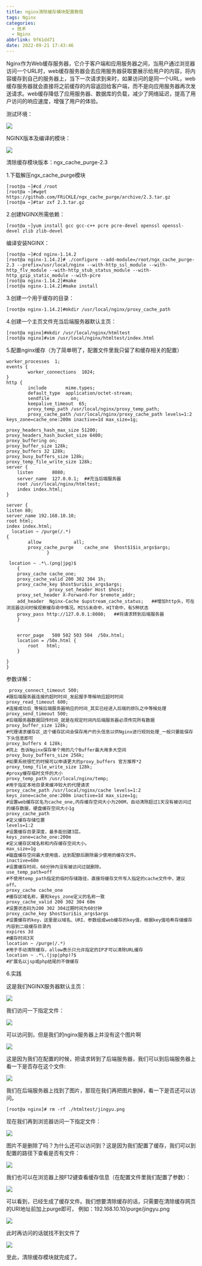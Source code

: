 ```yaml
---
title: nginx清除缓存模块配置教程
tags: Nginx
categories:
  - 技术
  - Nginx
abbrlink: 9f61dd71
date: 2022-09-21 17:43:46
---
```


Nginx作为Web缓存服务器，它介于客户端和应用服务器之间，当用户通过浏览器访问一个URL时，web缓存服务器会去应用服务器获取要展示给用户的内容，将内容缓存到自己的服务器上，当下一次请求到来时，如果访问的是同一个URL，web缓存服务器就会直接将之前缓存的内容返回给客户端，而不是向应用服务器再次发送请求。web缓存降低了应用服务器、数据库的负载，减少了网络延迟，提高了用户访问的响应速度，增强了用户的体验。
<!--more-->

测试环境：

![](nginx清除缓存模块配置教程/image-20220921174702544.png)

NGINX版本及编译的模块：

![](nginx清除缓存模块配置教程/image-20220921174725636.png)

清除缓存模块版本：ngx_cache_purge-2.3

1.下载解压ngx_cache_purge模块

```
[root@a ~]#cd /root
[root@a ~]#wget https://github.com/FRiCKLE/ngx_cache_purge/archive/2.3.tar.gz
[root@a ~]#tar zxf 2.3.tar.gz
```

2.创建NGINX所需依赖：

```
[root@a ~]yum install gcc gcc-c++ pcre pcre-devel openssl openssl-devel zlib zlib-devel
```

编译安装NGINX：

```
[root@a ~]#cd nginx-1.14.2
[root@a nginx-1.14.2]# ./configure --add-module=/root/ngx_cache_purge-2.3 --prefix=/usr/local/nginx --with-http_ssl_module --with-http_flv_module --with-http_stub_status_module --with-http_gzip_static_module --with-pcre
[root@a nginx-1.14.2]#make
[root@a nginx-1.14.2]#make install
```

3.创建一个用于缓存的目录：

```
[root@a nginx-1.14.2]#mkdir /usr/local/nginx/proxy_cache_path
```

4.创建一个主页文件充当后端服务器默认主页：

```
[root@a nginx]#mkdir /usr/local/nginx/htmltest
[root@a nginx]#vim /usr/local/nginx/htmltest/index.html
```

5.配置nginx缓存（为了简单明了，配置文件里我只留了和缓存相关的配置）

```
worker_processes  1;
events {
		worker_connections  1024;
}
http {
		include       mime.types;
		default_type  application/octet-stream;
		sendfile        on;
		keepalive_timeout  65;
		proxy_temp_path /usr/local/nginx/proxy_temp_path;
		proxy_cache_path /usr/local/nginx/proxy_cache_path levels=1:2 keys_zone=cache_one:200m inactive=1d max_size=1g;

proxy_headers_hash_max_size 51200;
proxy_headers_hash_bucket_size 6400;
proxy_buffering on;
proxy_buffer_size 128k;
proxy_buffers 32 128k;
proxy_busy_buffers_size 128k;
proxy_temp_file_write_size 128k;
server {
    listen       8080;
    server_name  127.0.0.1;  ##充当后端服务器
    root /usr/local/nginx/htmltest;
    index index.html;
}

server {
listen 80;
server_name 192.168.10.10;
root html;
index index.html;
  location ~ /purge(/.*)
{
    	allow            all;
  		proxy_cache_purge    cache_one  $host$1$is_args$args;
		       } 

 location ~ .*\.(png|jpg)$
	{
	proxy_cache cache_one;
	proxy_cache_valid 200 302 304 1h;
	proxy_cache_key $host$uri$is_args$args;
				proxy_set_header Host $host;
	proxy_set_header X-Forward-For $remote_addr;
	add_header  Nginx-Cache $upstream_cache_status;   ##增加http头，可在浏览器访问时候观察缓存命中情况。MISS未命中，HIT命中，有5种状态
	proxy_pass http://127.0.0.1:8080;   ##将请求转到后端服务器
	}


    error_page   500 502 503 504  /50x.html;
    location = /50x.html {
        root   html;
    }

}
}
```

参数详解：

```
 proxy_connect_timeout 500;
#跟后端服务器连接的超时时间_发起握手等候响应超时时间
proxy_read_timeout 600;
#连接成功后_等候后端服务器响应的时间_其实已经进入后端的排队之中等候处理
proxy_send_timeout 500;
#后端服务器数据回传时间_就是在规定时间内后端服务器必须传完所有数据
proxy_buffer_size 128k;
#代理请求缓存区_这个缓存区间会保存用户的头信息以供Nginx进行规则处理_一般只要能保存下头信息即可  
proxy_buffers 4 128k;
#同上 告诉Nginx保存单个用的几个Buffer最大用多大空间
proxy_busy_buffers_size 256k;
#如果系统很忙的时候可以申请更大的proxy_buffers 官方推荐*2
proxy_temp_file_write_size 128k;
#proxy缓存临时文件的大小
proxy_temp_path /usr/local/nginx/temp;
#用于指定本地目录来缓冲较大的代理请求
proxy_cache_path /usr/local/nginx/cache levels=1:2 keys_zone=cache_one:200m inactive=1d max_size=1g;
#设置web缓存区名为cache_one,内存缓存空间大小为200M，自动清除超过1天没有被访问过的缓存数据，硬盘缓存空间大小1g
proxy_cache_path
#定义缓存存储位置
levels=1:2
#设置缓存目录深度，最多能创建3层。
keys_zone=cache_one:200m
#定义缓存区域名称和内存缓存空间大小。
max_size=1g
#磁盘缓存空间最大使用值，达到配额后删除最少使用的缓存文件。
inactive=60m
#设置缓存时间，60分钟内没有被访问过就删除。
use_temp_path=off
#不使用temp_path指定的临时存储路径，直接将缓存文件写入指定的cache文件中，建议off。
proxy_cache cache_one
#缓存区域名称，要和keys_zone定义的名称一致
proxy_cache_valid 200 302 304 60m
#设置状态码为200 302 304过期时间为60分钟
proxy_cache_key $host$uri$is_args$args
#设置缓存的key，这里是以域名、URI、参数组成web缓存的key值，根据key值哈希存储缓存内容到二级缓存目录内
expires 3d
#缓存时间3天
location ~ /purge(/.*) 
#用于手动清除缓存，allow表示只允许指定的IP才可以清除URL缓存
location ~ .*\.(jsp|php)?$
#扩展名以jsp或php结尾的不做缓存
```

6.实践

这是我们NGINX服务器默认主页：

![](nginx清除缓存模块配置教程/image-20220921174906547.png)

我们访问一下指定文件：

![](nginx清除缓存模块配置教程/image-20220921174919601.png)

可以访问到，但是我们的nginx服务器上并没有这个图片啊

![](nginx清除缓存模块配置教程/image-20220921174938758.png)

这是因为我们在配置的时候，把请求转到了后端服务器，我们可以到后端服务器上看一下是否存在这个文件:

![](nginx清除缓存模块配置教程/image-20220921174955381.png)


我们在后端服务器上找到了图片，那现在我们再把图片删掉，看一下是否还可以访问。

```
[root@a nginx]# rm -rf ./htmltest/jingyu.png 
```

现在我们再到浏览器访问一下指定文件：

![](nginx清除缓存模块配置教程/image-20220921175016708.png)


图片不是删除了吗？为什么还可以访问到？这是因为我们配置了缓存，我们可以到配置的路径下查看是否有文件：

![](nginx清除缓存模块配置教程/image-20220921175034342.png)

我们也可以在浏览器上按F12键查看缓存信息（在配置文件里我们配置了参数）：

![](nginx清除缓存模块配置教程/image-20220921175050387.png)

可以看到，已经生成了缓存文件。我们想要清除缓存的话，只需要在清除缓存网页的URI地址前加上purge即可，
例如：192.168.10.10/purge/jingyu.png

![](nginx清除缓存模块配置教程/image-20220921175112118.png)


此时再访问的话就找不到文件了

![](nginx清除缓存模块配置教程/image-20220921175124383.png)

至此，清除缓存模块就完成了。
